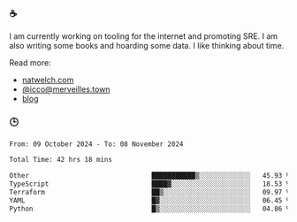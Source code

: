 ### ☕

I am currently working on tooling for the internet and promoting SRE. I am also writing some books and hoarding some data. I like thinking about time. 

Read more:

 - [natwelch.com](https://natwelch.com)
 - [@icco@merveilles.town](https://merveilles.town/@icco)
 - [blog](https://writing.natwelch.com)

### 🕒

<!--START_SECTION:waka-->

```txt
From: 09 October 2024 - To: 08 November 2024

Total Time: 42 hrs 18 mins

Other                               ███████████▒░░░░░░░░░░░░░   45.93 %
TypeScript                          ████▓░░░░░░░░░░░░░░░░░░░░   18.53 %
Terraform                           ██▒░░░░░░░░░░░░░░░░░░░░░░   09.97 %
YAML                                █▓░░░░░░░░░░░░░░░░░░░░░░░   06.45 %
Python                              █▒░░░░░░░░░░░░░░░░░░░░░░░   04.86 %
```

<!--END_SECTION:waka-->
